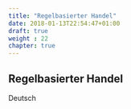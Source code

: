 ```yaml
---
title: "Regelbasierter Handel"
date: 2018-01-13T22:54:47+01:00
draft: true
weight : 22
chapter: true
---
```

## Regelbasierter Handel 
Deutsch 